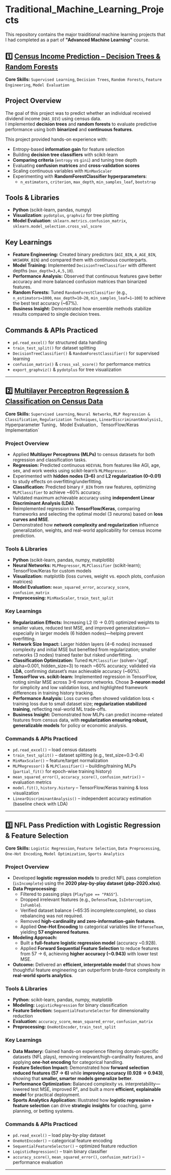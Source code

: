 # Traditional_Machine_Learning_Projects
This repository contains the major traiditional machine learning projects that I had completed as a part of **"Advanced Machine Learning"** course.



## 1️⃣ [Census Income Prediction – Decision Trees & Random Forests](https://github.com/muhammadfarhan720/Traditional_Machine_Learning_Projects/tree/main/Random_Forest_Decisiong_Tree)


**Core Skills:** `Supervised Learning`, `Decision Trees`, `Random Forests`, `Feature Engineering`, `Model Evaluation`  

## Project Overview
The goal of this project was to predict whether an individual received dividend income (`HAS_DIV`) using census data.  
I implemented **decision trees** and **random forests** to evaluate predictive performance using both **binarized** and **continuous features**.  

This project provided hands-on experience with:
- Entropy-based **information gain** for feature selection  
- Building **decision tree classifiers** with scikit-learn  
- **Comparing criteria** (`entropy` vs `gini`) and tuning tree depth  
- Evaluating **confusion matrices** and **cross-validation scores**  
- Scaling continuous variables with `MinMaxScaler`  
- Experimenting with **RandomForestClassifier hyperparameters**:  
  - `n_estimators`, `criterion`, `max_depth`, `min_samples_leaf`, `bootstrap`

## Tools & Libraries
- **Python** (scikit-learn, pandas, numpy)  
- **Visualization**: `pydotplus`, `graphviz` for tree plotting  
- **Model Evaluation**: `sklearn.metrics.confusion_matrix`, `sklearn.model_selection.cross_val_score`  

## Key Learnings
- **Feature Engineering:** Created binary predictors (`AGI_BIN`, `A_AGE_BIN`, `WKSWORK_BIN`) and compared them with continuous counterparts.  
- **Model Training:** Implemented `DecisionTreeClassifier` with different depths (`max_depth=3,4,5,10`).  
- **Performance Analysis:** Observed that continuous features gave better accuracy and more balanced confusion matrices than binarized features.  
- **Random Forests:** Tuned `RandomForestClassifier` (e.g., `n_estimators=1000`, `max_depth=10–20`, `min_samples_leaf=1–100`) to achieve the best test accuracy (~67%).  
- **Business Insight:** Demonstrated how ensemble methods stabilize results compared to single decision trees.  

## Commands & APIs Practiced
- `pd.read_excel()` for structured data handling  
- `train_test_split()` for dataset splitting  
- `DecisionTreeClassifier()` & `RandomForestClassifier()` for supervised learning  
- `confusion_matrix()` & `cross_val_score()` for performance metrics  
- `export_graphviz()` & `pydotplus` for tree visualization  

---





## 2️⃣ [Multilayer Perceptron Regression & Classification on Census Data](https://github.com/muhammadfarhan720/Traditional_Machine_Learning_Projects/tree/main/MLP%20Regressor)

**Core Skills:** `Supervised Learning`, `Neural Networks`, `MLP Regression & Classification`, `Regularization Techniques`, `LinearDiscriminantAnalysis1, `Hyperparameter Tuning`, `Model Evaluation`, `TensorFlow/Keras Implementation`

### Project Overview
- Applied **Multilayer Perceptrons (MLPs)** to census datasets for both regression and classification tasks.  
- **Regression:** Predicted continuous `HDIVVAL` from features like AGI, age, sex, and work weeks using scikit-learn’s `MLPRegressor`.  
- Experimented with **hidden nodes (3–6)** and **L2 regularization (0–0.01)** to study effects on overfitting/underfitting.  
- **Classification:** Predicted binary `F_BIN` from raw features, optimizing `MLPClassifier` to achieve ~60% accuracy.  
- Validated maximum achievable accuracy using **independent Linear Discriminant Analysis (LDA)**.  
- Reimplemented regression in **TensorFlow/Keras**, comparing frameworks and selecting the optimal model (3 neurons) based on **loss curves and MSE**.  
- Demonstrated how **network complexity and regularization** influence generalization, weights, and real-world applicability for census income prediction.  

### Tools & Libraries
- **Python** (scikit-learn, pandas, numpy, matplotlib)  
- **Neural Networks:** `MLPRegressor`, `MLPClassifier` (scikit-learn); TensorFlow/Keras for custom models  
- **Visualization:** matplotlib (loss curves, weight vs. epoch plots, confusion matrices)  
- **Model Evaluation:** `mean_squared_error`, `accuracy_score`, `confusion_matrix`  
- **Preprocessing:** `MinMaxScaler`, `train_test_split`  

### Key Learnings
- **Regularization Effects:** Increasing L2 (0 → 0.01) optimized weights to smaller values, reduced test MSE, and improved generalization—especially in larger models (6 hidden nodes)—helping prevent overfitting.  
- **Network Size Impact:** Larger hidden layers (4–6 nodes) increased complexity and initial MSE but benefited from regularization; smaller networks (3 nodes) trained faster but risked underfitting.  
- **Classification Optimization:** Tuned `MLPClassifier` (solver='sgd', alpha=0.001, hidden_size=3) to reach ~60% accuracy; validated via **LDA**, confirming dataset’s max achievable accuracy (~60%).  
- **TensorFlow vs. scikit-learn:** Implemented regression in TensorFlow, noting similar MSE across 3–6 neuron networks. Chose **3-neuron model** for simplicity and low validation loss, and highlighted framework differences in training history tracking.  
- **Performance Analysis:** Loss curves often showed validation loss < training loss due to small dataset size; **regularization stabilized training**, reflecting real-world ML trade-offs.  
- **Business Insight:** Demonstrated how MLPs can predict income-related features from census data, with **regularization ensuring robust, generalizable models** for policy or economic analysis.  

### Commands & APIs Practiced
- `pd.read_excel()` – load census datasets  
- `train_test_split()` – dataset splitting (e.g., test_size=0.3–0.4)  
- `MinMaxScaler()` – feature/target normalization  
- `MLPRegressor()` & `MLPClassifier()` – building/training MLPs (`partial_fit()` for epoch-wise training history)  
- `mean_squared_error()`, `accuracy_score()`, `confusion_matrix()` – evaluation metrics  
- `model.fit()`, `history.history` – TensorFlow/Keras training & loss visualization  
- `LinearDiscriminantAnalysis()` – independent accuracy estimation (baseline check with LDA)  

---

## 3️⃣ NFL Pass Prediction with Logistic Regression & Feature Selection

**Core Skills:** `Logistic Regression`, `Feature Selection`, `Data Preprocessing`, `One-Hot Encoding`, `Model Optimization`, `Sports Analytics`

### Project Overview
- Developed **logistic regression models** to predict NFL pass completion (`isIncomplete`) using the **2020 play-by-play dataset (pbp-2020.xlsx)**.  
- **Data Preprocessing:**  
  - Filtered to passing plays (`PlayType == "PASS"`).  
  - Dropped irrelevant features (e.g., `DefenseTeam`, `IsInterception`, `IsFumble`).  
  - Verified dataset balance (~65:35 incomplete:complete), so class rebalancing was not required.  
  - Removed **high-cardinality and zero-information-gain features**.  
  - Applied **One-Hot Encoding** to categorical variables like `OffenseTeam`, yielding **57 engineered features**.  
- **Modeling Approach:**  
  - Built a **full-feature logistic regression model** (accuracy ~0.928).  
  - Applied **Forward Sequential Feature Selection** to reduce features from 57 → 6, achieving **higher accuracy (~0.943)** with lower test MSE.  
- **Outcome:** Delivered an **efficient, interpretable model** that shows how thoughtful feature engineering can outperform brute-force complexity in **real-world sports analytics**.  

### Tools & Libraries
- **Python**: scikit-learn, pandas, numpy, matplotlib  
- **Modeling:** `LogisticRegression` for binary classification  
- **Feature Selection:** `SequentialFeatureSelector` for dimensionality reduction  
- **Evaluation:** `accuracy_score`, `mean_squared_error`, `confusion_matrix`  
- **Preprocessing:** `OneHotEncoder`, `train_test_split`  

### Key Learnings
- **Data Mastery:** Gained hands-on experience filtering domain-specific datasets (NFL plays), removing irrelevant/high-cardinality features, and applying **one-hot encoding** for categorical handling.  
- **Feature Selection Impact:** Demonstrated how **forward selection reduced features (57 → 6)** while **improving accuracy (0.928 → 0.943)**, showing that **smaller, smarter models generalize better**.  
- **Performance Optimization:** Balanced complexity vs. interpretability—lowered test MSE, improved R², and built a more **efficient, explainable model** for practical deployment.  
- **Sports Analytics Application:** Illustrated how **logistic regression + feature selection** can drive **strategic insights** for coaching, game planning, or betting systems.  

### Commands & APIs Practiced
- `pd.read_excel()` – load play-by-play dataset  
- `OneHotEncoder()` – categorical feature encoding  
- `SequentialFeatureSelector()` – optimized feature reduction  
- `LogisticRegression()` – train binary classifier  
- `accuracy_score()`, `mean_squared_error()`, `confusion_matrix()` – performance evaluation  

---


